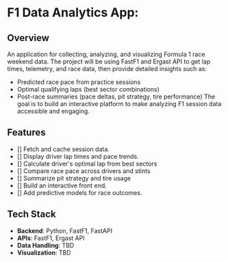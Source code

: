 # F1 Data Analytics App:
## Overview
An application for collecting, analyzing, and visualizing Formula 1 race weekend data. The project will be using FastF1 and Ergast API to get lap times, telemetry, and race data, then provide detailed insights such as:
- Predicted race pace from practice sessions
- Optimal qualifying laps (best sector combinations)
- Post-race summaries (pace deltas, pit strategy, tire performance)
The goal is to build an interactive platform to make analyzing F1 session data accessible and engaging.

## Features
- [] Fetch and cache session data.
- [] Display driver lap times and pace trends.
- [] Calculate driver's optimal lap from best sectors
- [] Compare race pace across drivers and stints
- [] Summarize pit strategy and tire usage
- [] Build an interactive front end. 
- [] Add predictive models for race outcomes.

## Tech Stack
- **Backend**: Python, FastF1, FastAPI
- **APIs**: FastF1, Ergast API
- **Data Handling**: TBD
- **Visualization**: TBD

